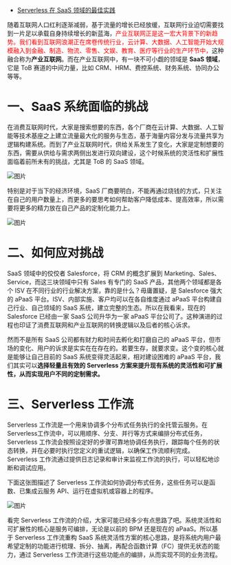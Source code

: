 - [Serverless 在 SaaS 领域的最佳实践](https://mp.weixin.qq.com/s/cJoFMmhNw14Fcx7-TNxUew)



随着互联网人口红利逐渐减弱，基于流量的增长已经放缓，互联网行业迫切需要找到一片足以承载自身持续增长的新蓝海，<font color='red'>产业互联网正是这一宏大背景下的新趋势。我们看到互联网浪潮正在席卷传统行业，云计算、大数据、人工智能开始大规模融入到金融、制造、物流、零售、文娱、教育、医疗等行业的生产环节中，</font>这种融合称为**产业互联网**。而在产业互联网中，有一块不可小觑的领域是 **SaaS 领域**，它是 ToB 赛道的中间力量，比如 CRM、HRM、费控系统、财务系统、协同办公等等。



# 一、SaaS 系统面临的挑战

在消费互联网时代，大家是搜索想要的东西，各个厂商在云计算、大数据、人工智能等技术基座之上建立流量最大化的服务与生态，基于海量内容分发与流量共享为逻辑构建系统。而到了产业互联网时代，供给关系发生了变化，大家是定制想要的东西，需要从供给与需求两侧出发进行双向建设，这个时候系统的灵活性和扩展性面临着前所未有的挑战，尤其是 ToB 的 SaaS 领域。



![图片](https://mmbiz.qpic.cn/sz_mmbiz_png/qdzZBE73hWuqm1yXr3Yp4L2KIS15LeJAyfxtleic8Le7xwySEBcBn4QZ2pNHd45KXrJK5tIWWafaJSFfexMlqdg/640?wx_fmt=png&tp=webp&wxfrom=5&wx_lazy=1&wx_co=1)

特别是对于当下的经济环境，SaaS 厂商要明白，不能再通过烧钱的方式，只关注在自己的用户数量上，而更多的要思考如何帮助客户降低成本、提高效率，所以需要将更多的精力放在自己产品的定制化能力上。



![图片](https://mmbiz.qpic.cn/sz_mmbiz_png/qdzZBE73hWuqm1yXr3Yp4L2KIS15LeJAwqaPO7RxUloe3aaxgX27VWic5NmxvdAnSAouicticTRI6Fe8yRiaR6MooA/640?wx_fmt=png&tp=webp&wxfrom=5&wx_lazy=1&wx_co=1)



# 二、如何应对挑战

SaaS 领域中的佼佼者 Salesforce，将 CRM 的概念扩展到 Marketing、Sales、Service，而这三块领域中只有 Sales 有专门的 SaaS 产品，其他两个领域都是各个 ISV 在不同行业的行业解决方案，靠的是什么？毋庸置疑，是 Salesforce 强大的  aPaaS 平台。ISV、内部实施、客户均可以在各自维度通过 aPaaS 平台构建自己行业、自己领域的 SaaS  系统，建立完整的生态。所以在我看来，现在的 Salesforce 已经由一家 SaaS 公司升华为一家 aPaaS  平台公司了。这种演进的过程也印证了消费互联网和产业互联网的转换逻辑以及后者的核心诉求。



然而不是所有 SaaS 公司都有财力和时间去孵化和打磨自己的 aPaaS 平台，但市场的变化、用户的诉求是实实在在存在的。若要生存，就要求变。这个变的核心就是能够让自己目前的 SaaS 系统变得灵活起来，相对建设困难的 aPaaS 平台，我们其实可以**选择轻量且有效的 Serverless 方案来提升现有系统的灵活性和可扩展性，从而实现用户不同的定制需求。**

# 三、Serverless 工作流

Serverless 工作流是一个用来协调多个分布式任务执行的全托管云服务。在  Serverless工作流中，可以用顺序、分支、并行等方式来编排分布式任务，Serverless  工作流会按照设定好的步骤可靠地协调任务执行，跟踪每个任务的状态转换，并在必要时执行您定义的重试逻辑，以确保工作流顺利完成。Serverless  工作流通过提供日志记录和审计来监视工作流的执行，可以轻松地诊断和调试应用。



下面这张图描述了 Serverless 工作流如何协调分布式任务，这些任务可以是函数、已集成云服务 API、运行在虚拟机或容器上的程序。



![图片](https://mmbiz.qpic.cn/sz_mmbiz_png/qdzZBE73hWuqm1yXr3Yp4L2KIS15LeJA0zcGria0BTNs0LuQBNnHuFGK2hOVWTAzg55O6KEf45jNI8XT5HnI0QA/640?wx_fmt=png&tp=webp&wxfrom=5&wx_lazy=1&wx_co=1)



看完 Serverless 工作流的介绍，大家可能已经多少有点思路了吧。系统灵活性和可扩展性的核心是服务可编排，无论是以前的 BPM 还是现在的  aPaaS。所以基于 Serverless 工作流重构 SaaS  系统灵活性方案的核心思路，是将系统内用户最希望定制的功能进行梳理、拆分、抽离，再配合函数计算（FC）提供无状态的能力，通过 Serverless 工作流进行这些功能点的编排，从而实现不同的业务流程。

